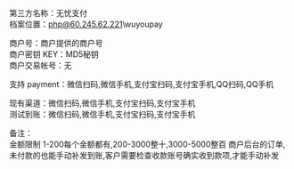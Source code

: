 ﻿第三方名称：无忧支付  
档案位置：php@60.245.62.221\wuyoupay  
  
商户号：商户提供的商户号  
商户密钥 KEY：MD5秘钥  
商户交易帐号：无  
  
支持 payment：微信扫码,微信手机,支付宝扫码,支付宝手机,QQ扫码,QQ手机    
  
现有渠道：微信扫码,微信手机,支付宝扫码,支付宝手机  
测试到账：微信扫码,微信手机,支付宝扫码,支付宝手机  
  
备注：  
金额限制 1-200每个金额都有,200-3000整十,3000-5000整百
商户后台的订单,未付款的也能手动补发到账,客户需要检查收款账号确实收到款项,才能手动补发  
